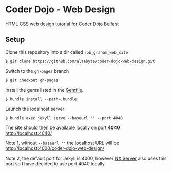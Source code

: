 # Coder Dojo - Web Design

HTML CSS web design tutorial for [Coder Dojo Belfast](http://www.coderdojobelfast.com/)

## Setup

Clone this repository into a dir called `rob_graham_web_site`

    $ git clone https://github.com/altabyte/coder-dojo-web-design.git

Switch to the `gh-pages` branch

    $ git checkout gh-pages

Install the gems listed in the [Gemfile](https://github.com/altabyte/coder-dojo-web-design/blob/gh-pages/Gemfile).

    $ bundle install --path=.bundle

Launch the localhost server

    $ bundle exec jekyll serve --baseurl '' --port 4040

The site should then be available locally on port **4040** [http://localhost:4040/](http://localhost:4040/)

Note 1, without `--baseurl ''` the localhost URL will be
[http://localhost:4000/coder-dojo-web-design/](http://localhost:4000/coder-dojo-web-design/)

Note 2, the default port for Jekyll is 4000, however [NX Server](https://www.nomachine.com/) 
also uses this port so I have decided to use port 4040 locally.
